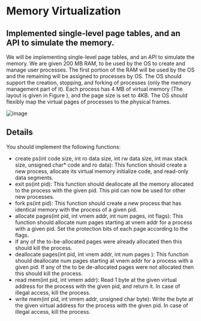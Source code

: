 # Memory Virtualization
## Implemented single-level page tables, and an API to simulate the memory.
We will be implementing single-level page tables, and an API to simulate the memory. We are given 200 MB RAM, to be used by the OS to create and manage user processes. The first portion of the RAM will be used by the OS and the remaining will be assigned to processes by OS. The OS should support the creation, stopping, and forking of processes (only the memory management part of it). Each process has 4 MB of virtual memory (The layout is given in Figure ), and the page size is set to 4KB. The OS should flexibly map the virtual pages of processes to the physical frames.

![image](https://github.com/saransh738/MTL458-Memory-Virtualization/assets/74806993/2cf4d142-6633-4fb7-961a-4c5611491c9e)

## Details
You should implement the following functions: 
* create ps(int code size, int ro data size, int rw data size, int max stack size, unsigned char* code and ro data): This function should create a new process, allocate its virtual memory initialize code, and read-only data segments.
* exit ps(int pid): This function should deallocate all the memory allocated to the process with the given pid. This pid can now be used for other new processes.
* fork ps(int pid): This function should create a new process that has identical memory with the process of a given pid.
* allocate pages(int pid, int vmem addr, int num pages, int flags): This function should allocate num pages starting at vnem addr for a process with a given pid. Set the protection bits of each page according to the flags.
* If any of the to-be-allocated pages were already allocated then this should kill the process. 
* deallocate pages(int pid, int vnem addr, int num pages ): This function should deallocate num pages starting at vnem addr for a process with a given pid. If any of the to be de-allocated pages were not allocated then this should kill the process.
* read mem(int pid, int vmem addr): Read 1 byte at the given virtual address for the process with the given pid, and return it. In case of illegal access, kill the process.
* write mem(int pid, int vmem addr, unsigned char byte): Write the byte at the given virtual address for the process with the given pid. In case of illegal access, kill the process.
